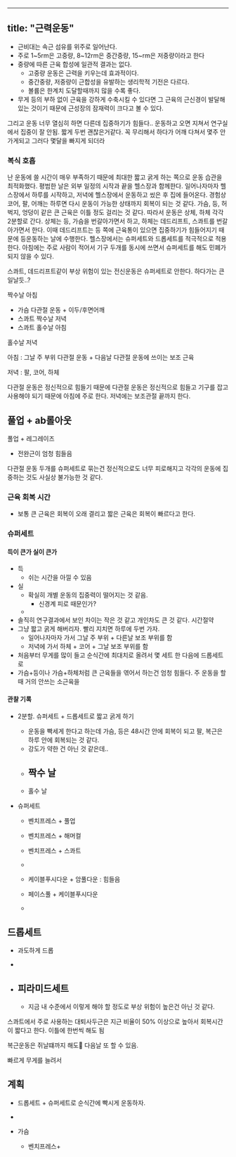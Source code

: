 
---
title: "근력운동"
---

- 근비대는 속근 섬유를 위주로 일어난다.
- 주로 1~5rm은 고중량, 8~12rm은 중간중량, 15~rm은 저중량이라고 한다
- 중량에 따른 근육 합성에 일관적 결과는 없다.
	- 고중량 운동은 근력을 키우는데 효과적이다.
	- 중간중량, 저중량이 근합성을 유발하는 생리학적 기전은 다르다.
	- 볼륨은 한계치 도달할때까지 많을 수록 좋다. 
- 무게 등의 부하 없이 근육을 강하게 수축시킬 수 있다면 그 근육의 근신경이 발달해 있는 것이기 때문에 근성장의 잠재력이 크다고 볼 수 있다.


그리고 운동 너무 열심히 하면 다른데 집중하기가 힘들다.. 운동하고 오면 지쳐서 연구실에서 집중이 잘 안됨.
짧게 두번 괜찮은거같다.  꼭 무리해서 하다가 어깨 다쳐서 몇주 안가게되고 그러다 몇달을 빠지게 되더라
### 복식 호흡




난 운동에 쓸 시간이 매우 부족하기 때문에 최대한 짧고 굵게 하는 쪽으로 운동 습관을 최적화했다.
평범한 날은 외부 일정의 시작과 끝을 헬스장과 함께한다. 일어나자마자 헬스장에서 하루를 시작하고, 저녁에 헬스장에서 운동하고 씼은 후 집에 들어온다.
경험상 코어, 팔, 어깨는 하루면 다시 운동이 가능한 상태까지 회복이 되는 것 같다. 가슴, 등, 허벅지, 엉덩이 같은 큰 근육은 이틀 정도 걸리는 것 같다.
따라서 운동은 상체, 하체 각각 2분할로 간다. 상체는 등, 가슴을 번갈아가면서 하고, 하체는 데드리프트, 스콰트를 번갈아가면서 한다. 이때 데드리프트는 등 쪽에 근육통이 있으면 집중하기가 힘들어지기 때문에 등운동하는 날에 수행한다.
헬스장에서는 슈퍼세트와 드롭세트를 적극적으로 적용한다.
아침에는 주로 사람이 적어서 기구 두개를 동시에 쓰면서 슈퍼세트를 해도 민폐가 되지 않을 수 있다.

스콰트, 데드리프트같이 부상 위험이 있는 전신운동은 슈퍼세트로 안한다. 하다가는 큰일날듯..?


짝수날 아침
- 가슴 다관절 운동 + 이두/후면어깨
- 스콰트
짝수날 저녁
- 스콰트
홀수날 아침

홀수날 저녁



아침 : 그날 주 부위 다관절 운동 + 다음날 다관절 운동에 쓰이는 보조 근육

저녁 : 팔, 코어, 하체

다관절 운동은 정신적으로 힘들기 때문에 
다관절 운동은 정신적으로 힘들고 기구를 잡고 사용해야 되기 때문에 아침에 주로 한다.
저녁에는 보조관절 끝까지 한다.


풀업 + ab롤아웃
- 
풀업 + 레그레이즈
- 전완근이 엄청 힘들음


다관절 운동 두개를 슈퍼세트로 묶는건 정신적으로도 너무 피로해지고 각각의 운동에 집중하는 것도 사실상 불가능한 것 같다.






### 근육 회복 시간
- 보통 큰 근육은 회복이 오래 결리고 짧은 근육은 회복이 빠르다고 한다.

### 슈퍼세트
#### 
#### 득이 큰가 실이 큰가
- 득
	- 쉬는 시간을 아낄 수 있음
- 실
	- 확실히 개별 운동의 집중력이 떨어지는 것 같음.
		- 신경계 피로 때문인가?
	- 
- 솔직히 연구결과에서 보인 차이는 작은 것 같고 개인차도 큰 것 같다. 시간절약
- 그냥 짧고 굵게 해버리자. 빨리 지치면 하루에 두번 가자.
	- 일어나자마자 가서 그날 주 부위 + 다른날 보조 부위를 함
	- 저녁에 가서 하체 + 코어 + 그날 보조 부위를 함
- 처음부터 무게를 많이 들고 순식간에 최대치로 올려서 몇 세트 한 다음에 드롭세트로 
- 가슴+등이나 가슴+하체처럼 큰 근육들을 엮어서 하는건 엄청 힘들다. 주 운동을 할때 거의 안쓰는 소근육을 



#### 관찰 기록

- 2분할. 슈퍼세트 + 드롭세트로 짧고 굵게 하기
	- 운동을 빡세게 한다고 하는데 가슴, 등은 48시간 안에 회복이 되고 팔, 복근은 하루 안에 회복되는 것 같다.
	- 강도가 약한 건 아닌 것 같은데..
	- 짝수 날
		- 
	- 홀수 날

- 슈퍼세트
	- 벤치프레스 + 풀업
	- 벤치프레스 + 해머컬
	- 벤치프레스 + 스콰트
	- 


	- 케이블푸시다운 + 암풀다운 : 힘들음
	- 페이스풀 + 케이블푸시다운
	- 
## 드롭세트
- 과도하게 드롭
- 


- 피라미드세트
	- 
	- 지금 내 수준에서 이렇게 해야 할 정도로 부상 위험이 높은건 아닌 것 같다.



스콰트에서 주로 사용하는 대퇴사두근은 지근 비율이 50% 이상으로 높아서 회복시간이 짧다고 한다. 이틀에 한번씩 해도 됨

복근운동은 쥐날떄까지 해도 다음날 또 할 수 있음.

빠르게 무게를 늘려서 

## 계획
- 드롭세트 + 슈퍼세트로 순식간에 빡시게 운동하자.
- 



- 가슴
	- 벤치프레스+